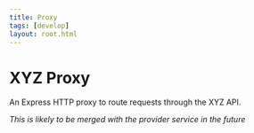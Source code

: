 ```yaml
---
title: Proxy
tags: [develop]
layout: root.html
---
```


# XYZ Proxy

An Express HTTP proxy to route requests through the XYZ API.

*This is likely to be merged with the provider service in the future*